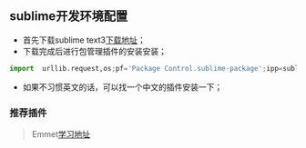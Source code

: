 ## sublime开发环境配置

- 首先下载sublime text3[下载地址](http://www.sublimetext.com/)；
- 下载完成后进行包管理插件的安装安装；

```python
import  urllib.request,os;pf='Package Control.sublime-package';ipp=sublime.installed_packages_path();urllib.request.install_opener(urllib.request.build_opener(urllib.request.ProxyHandler()));open(os.path.join(ipp,pf),'wb').write(urllib.request.urlopen('http://sublime.wbond.net/'+pf.replace(' ','%20')).read())
```
- 如果不习惯英文的话，可以找一个中文的插件安装一下；

### 推荐插件

> Emmet[学习地址](http://blog.wpjam.com/m/emmet-grammar/)